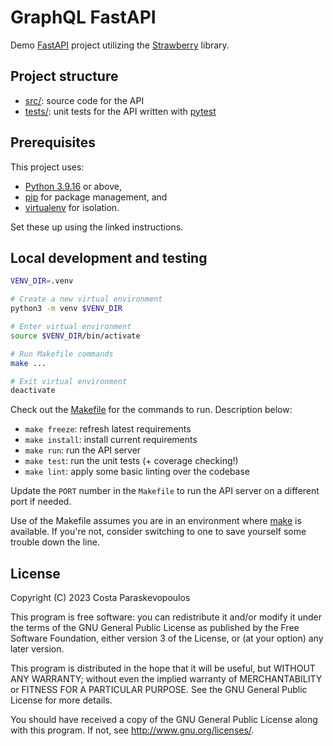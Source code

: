 # GraphQL FastAPI

Demo [FastAPI](https://fastapi.tiangolo.com/) project utilizing
the [Strawberry](https://strawberry.rocks/) library.

## Project structure

- [src/](src/):
  source code for the API
- [tests/](tests/):
  unit tests for the API written with [pytest](https://docs.pytest.org)

## Prerequisites

This project uses:

- [Python 3.9.16](https://www.python.org/downloads/release/python-3916/)
  or above,
- [pip](https://packaging.python.org/en/latest/tutorials/installing-packages/#ensure-you-can-run-pip-from-the-command-line)
  for package management, and
- [virtualenv](https://packaging.python.org/en/latest/tutorials/installing-packages/#creating-virtual-environments)
  for isolation.

Set these up using the linked instructions.

## Local development and testing

```sh
VENV_DIR=.venv

# Create a new virtual environment
python3 -m venv $VENV_DIR

# Enter virtual environment
source $VENV_DIR/bin/activate

# Run Makefile commands
make ...

# Exit virtual environment
deactivate
```

Check out the [Makefile](Makefile) for the commands to run. Description below:

- `make freeze`: refresh latest requirements
- `make install`: install current requirements
- `make run`: run the API server
- `make test`: run the unit tests (+ coverage checking!)
- `make lint`: apply some basic linting over the codebase

Update the `PORT` number in the `Makefile` to run the API server on a different
port if needed.

Use of the Makefile assumes you are in an environment where
[make](https://www.gnu.org/software/make/manual/make.html) is available. If
you're not, consider switching to one to save yourself some trouble down the
line.

## License

Copyright (C) 2023 Costa Paraskevopoulos

This program is free software: you can redistribute it and/or modify it under
the terms of the GNU General Public License as published by the Free Software
Foundation, either version 3 of the License, or (at your option) any later
version.

This program is distributed in the hope that it will be useful, but WITHOUT
ANY WARRANTY; without even the implied warranty of MERCHANTABILITY or FITNESS
FOR A PARTICULAR PURPOSE. See the GNU General Public License for more details.

You should have received a copy of the GNU General Public License along with
this program. If not, see http://www.gnu.org/licenses/.
